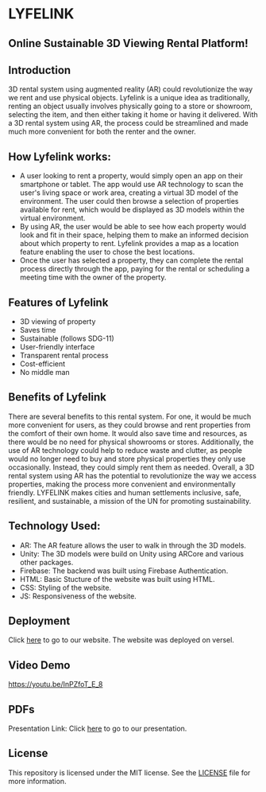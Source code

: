 # LYFELINK
## Online Sustainable 3D Viewing Rental Platform!

## Introduction
3D rental system using augmented reality (AR) could revolutionize the way we rent and use physical objects. Lyfelink is a unique idea as traditionally, renting an object usually involves physically going to a store or showroom, selecting the item, and then either taking it home or having it delivered. With a 3D rental system using AR, the process could be streamlined and made much more convenient for both the renter and the owner.

## How Lyfelink works:
* A user looking to rent a property, would simply open an app on their smartphone or tablet. The app would use AR technology to scan the user's living space or work area, creating a virtual 3D model of the environment. The user could then browse a selection of properties available for rent, which would be displayed as 3D models within the virtual environment.
* By using AR, the user would be able to see how each property would look and fit in their space, helping them to make an informed decision about which property to rent. Lyfelink provides a map as a location feature enabling the user to chose the best locations.
* Once the user has selected a property, they can complete the rental process directly through the app, paying for the rental or scheduling a meeting time with the owner of the property.

## Features of Lyfelink
* 3D viewing of property
* Saves time
* Sustainable (follows SDG-11)
* User-friendly interface
* Transparent rental process
* Cost-efficient
* No middle man


## Benefits of Lyfelink
There are several benefits to this rental system. For one, it would be much more convenient for users, as they could browse and rent properties from the comfort of their own home. It would also save time and resources, as there would be no need for physical showrooms or stores. Additionally, the use of AR technology could help to reduce waste and clutter, as people would no longer need to buy and store physical properties they only use occasionally. Instead, they could simply rent them as needed. 
Overall, a 3D rental system using AR has the potential to revolutionize the way we access properties, making the process more convenient and environmentally friendly.
LYFELINK makes cities and human settlements inclusive, safe, resilient, and sustainable, a mission of the UN for promoting sustainability.

## Technology Used:
* AR: The AR feature allows the user to walk in through the 3D models.
* Unity:  The 3D models were build on Unity using ARCore and various other packages.
* Firebase: The backend was built using Firebase Authentication.
* HTML: Basic Stucture of the website was built using HTML.
* CSS: Styling of the website.
* JS: Responsiveness of the website.

## Deployment
Click [here](https://lyfelink-3d.vercel.app/) to go to our website.
The website was deployed on versel.

## Video Demo
https://youtu.be/InPZfoT_E_8
## PDFs
Presentation Link: Click [here](https://www.canva.com/design/DAFaGX4MzbI/fC48AwJgI-0r84OqZksAXQ/edit) to go to our presentation.

## License
This repository is licensed under the MIT license. See the [LICENSE](https://github.com/singhalshreya/Polaroid_Ingrid/blob/main/LICENSE) file for more information.
